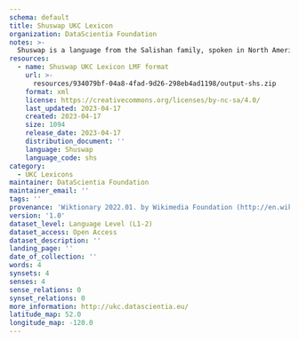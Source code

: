 ```yaml
---
schema: default
title: Shuswap UKC Lexicon
organization: DataScientia Foundation
notes: >-
  Shuswap is a language from the Salishan family, spoken in North America. The UKC Lexicon of Shuswap is represented as a lexico-semantic network. It consists of words, word senses, synsets, as well as sense-level and synset-level relationships.
resources:
  - name: Shuswap UKC Lexicon LMF format
    url: >-
      resources/934079bf-04a8-4fad-9d26-298eb4ad1198/output-shs.zip
    format: xml
    license: https://creativecommons.org/licenses/by-nc-sa/4.0/
    last_updated: 2023-04-17
    created: 2023-04-17
    size: 1094
    release_date: 2023-04-17
    distribution_document: ''
    language: Shuswap
    language_code: shs
category:
  - UKC Lexicons
maintainer: DataScientia Foundation
maintainer_email: ''
tags: ''
provenance: 'Wiktionary 2022.01. by Wikimedia Foundation (http://en.wiktionary.org); KinDiv: Kinship Diversity 1.0 by Temuulen Khishigsuren (http://ukc.disi.unitn.it/index.php/kinship/); Princeton WordNet 2.1 by Princeton University (https://wordnet.princeton.edu)'
version: '1.0'
dataset_level: Language Level (L1-2)
dataset_access: Open Access
dataset_description: ''
landing_page: ''
date_of_collection: ''
words: 4
synsets: 4
senses: 4
sense_relations: 0
synset_relations: 0
more_information: http://ukc.datascientia.eu/
latitude_map: 52.0
longitude_map: -120.0
---
```


